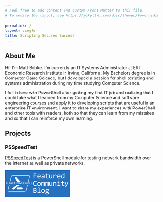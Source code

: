 ```yaml
---
# Feel free to add content and custom Front Matter to this file.
# To modify the layout, see https://jekyllrb.com/docs/themes/#overriding-theme-defaults

permalink: /
layout: single
title: Scripting Secures Success
---
```


## About Me

Hi! I'm Matt Bobke. I'm currently an IT Systems Administrator at ERI Economic Research Institute in Irvine, California. My Bachelors degree is in Computer Game Science, but I developed a passion for shell scripting and systems administration during my time studying Computer Science.

I fell in love with PowerShell after getting my first IT job and realizing that I could take what I learned from my Computer Science and software engineering courses and apply it to developing scripts that are useful in an enterprise IT environment. I want to share my experiences with PowerShell and other tools with readers, both so that they can learn from my mistakes and so that I can reinforce my own learning.

## Projects

### PSSpeedTest

[PSSpeedTest](https://github.com/mcbobke/PSSpeedTest) is a PowerShell module for testing network bandwidth over the internet as well as private networks.

<a href='https://planetpowershell.com'><img src='/images/planetpowershell-featured-badge.png' /></a>